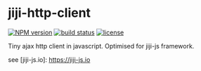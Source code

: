 # jiji-http-client
[![NPM version][npm-image]][npm-url]
[![build status][travis-image]][travis-url]
[![license][license-image]][license-url]

Tiny ajax http client in javascript.
Optimised for jiji-js framework.

see [jiji-js.io]: https://jiji-js.io

[npm-image]: https://img.shields.io/npm/v/jiji-http-client.svg?style=flat-square
[npm-url]: https://npmjs.org/package/jiji-http-client
[travis-image]: https://travis-ci.com/jguyet/jiji-http-client.svg
[travis-url]: https://travis-ci.com/github/jguyet/jiji-http-client
[license-image]: https://img.shields.io/npm/l/express.svg
[license-url]: https://tldrlegal.com/license/mit-license